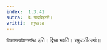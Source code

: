 ```yaml
---
index:  1.3.41
sutra:  वेः पादविहरणे।
vritti:  nyasa
---
```


`विक्रामत्यजिनसन्धिः` इति। द्विधा भवति। स्फुटतीत्यर्थः॥
